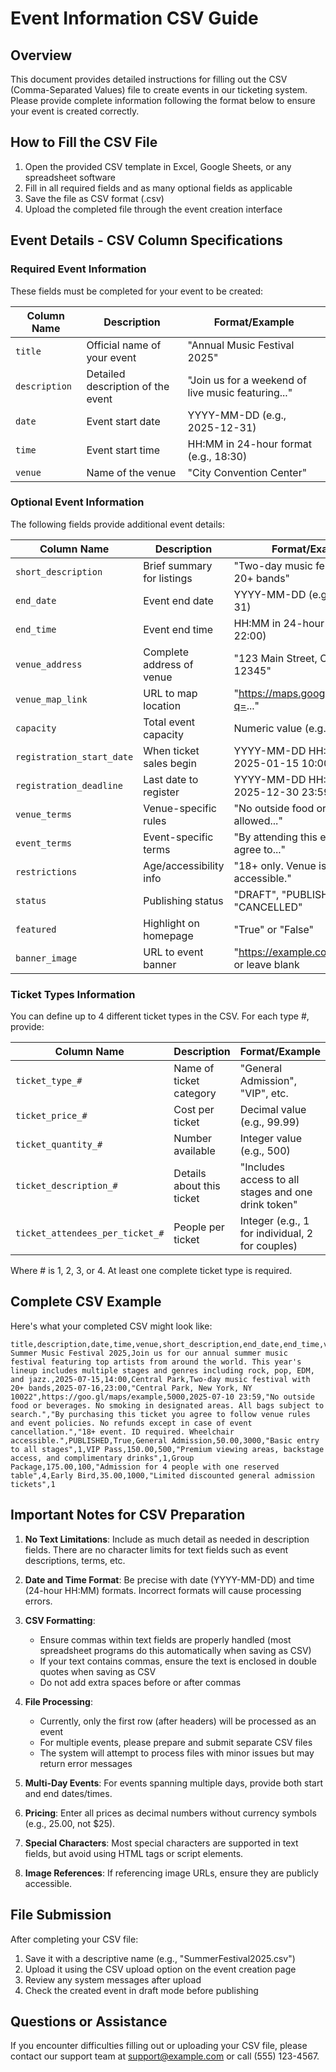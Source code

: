# Event Information CSV Guide

## Overview
This document provides detailed instructions for filling out the CSV (Comma-Separated Values) file to create events in our ticketing system. Please provide complete information following the format below to ensure your event is created correctly.

## How to Fill the CSV File
1. Open the provided CSV template in Excel, Google Sheets, or any spreadsheet software
2. Fill in all required fields and as many optional fields as applicable
3. Save the file as CSV format (.csv)
4. Upload the completed file through the event creation interface

## Event Details - CSV Column Specifications

### Required Event Information
These fields must be completed for your event to be created:

| Column Name | Description | Format/Example |
|-------------|-------------|----------------|
| `title` | Official name of your event | "Annual Music Festival 2025" |
| `description` | Detailed description of the event | "Join us for a weekend of live music featuring..." |
| `date` | Event start date | YYYY-MM-DD (e.g., 2025-12-31) |
| `time` | Event start time | HH:MM in 24-hour format (e.g., 18:30) |
| `venue` | Name of the venue | "City Convention Center" |

### Optional Event Information
The following fields provide additional event details:

| Column Name | Description | Format/Example |
|-------------|-------------|----------------|
| `short_description` | Brief summary for listings | "Two-day music festival with 20+ bands" |
| `end_date` | Event end date | YYYY-MM-DD (e.g., 2025-12-31) |
| `end_time` | Event end time | HH:MM in 24-hour format (e.g., 22:00) |
| `venue_address` | Complete address of venue | "123 Main Street, Cityville, ST 12345" |
| `venue_map_link` | URL to map location | "https://maps.google.com/?q=..." |
| `capacity` | Total event capacity | Numeric value (e.g., 1000) |
| `registration_start_date` | When ticket sales begin | YYYY-MM-DD HH:MM (e.g., 2025-01-15 10:00) |
| `registration_deadline` | Last date to register | YYYY-MM-DD HH:MM (e.g., 2025-12-30 23:59) |
| `venue_terms` | Venue-specific rules | "No outside food or beverages allowed..." |
| `event_terms` | Event-specific terms | "By attending this event, you agree to..." |
| `restrictions` | Age/accessibility info | "18+ only. Venue is wheelchair accessible." |
| `status` | Publishing status | "DRAFT", "PUBLISHED", or "CANCELLED" |
| `featured` | Highlight on homepage | "True" or "False" |
| `banner_image` | URL to event banner | "https://example.com/image.jpg" or leave blank |

### Ticket Types Information
You can define up to 4 different ticket types in the CSV. For each type #, provide:

| Column Name | Description | Format/Example |
|-------------|-------------|----------------|
| `ticket_type_#` | Name of ticket category | "General Admission", "VIP", etc. |
| `ticket_price_#` | Cost per ticket | Decimal value (e.g., 99.99) |
| `ticket_quantity_#` | Number available | Integer value (e.g., 500) |
| `ticket_description_#` | Details about this ticket | "Includes access to all stages and one drink token" |
| `ticket_attendees_per_ticket_#` | People per ticket | Integer (e.g., 1 for individual, 2 for couples) |

Where # is 1, 2, 3, or 4. At least one complete ticket type is required.

## Complete CSV Example
Here's what your completed CSV might look like:

```
title,description,date,time,venue,short_description,end_date,end_time,venue_address,venue_map_link,capacity,registration_deadline,venue_terms,event_terms,restrictions,status,featured,ticket_type_1,ticket_price_1,ticket_quantity_1,ticket_description_1,ticket_attendees_per_ticket_1,ticket_type_2,ticket_price_2,ticket_quantity_2,ticket_description_2,ticket_attendees_per_ticket_2,ticket_type_3,ticket_price_3,ticket_quantity_3,ticket_description_3,ticket_attendees_per_ticket_3,ticket_type_4,ticket_price_4,ticket_quantity_4,ticket_description_4,ticket_attendees_per_ticket_4
Summer Music Festival 2025,Join us for our annual summer music festival featuring top artists from around the world. This year's lineup includes multiple stages and genres including rock, pop, EDM, and jazz.,2025-07-15,14:00,Central Park,Two-day music festival with 20+ bands,2025-07-16,23:00,"Central Park, New York, NY 10022",https://goo.gl/maps/example,5000,2025-07-10 23:59,"No outside food or beverages. No smoking in designated areas. All bags subject to search.","By purchasing this ticket you agree to follow venue rules and event policies. No refunds except in case of event cancellation.","18+ event. ID required. Wheelchair accessible.",PUBLISHED,True,General Admission,50.00,3000,"Basic entry to all stages",1,VIP Pass,150.00,500,"Premium viewing areas, backstage access, and complimentary drinks",1,Group Package,175.00,100,"Admission for 4 people with one reserved table",4,Early Bird,35.00,1000,"Limited discounted general admission tickets",1
```

## Important Notes for CSV Preparation

1. **No Text Limitations**: Include as much detail as needed in description fields. There are no character limits for text fields such as event descriptions, terms, etc.

2. **Date and Time Format**: Be precise with date (YYYY-MM-DD) and time (24-hour HH:MM) formats. Incorrect formats will cause processing errors.

3. **CSV Formatting**: 
   - Ensure commas within text fields are properly handled (most spreadsheet programs do this automatically when saving as CSV)
   - If your text contains commas, ensure the text is enclosed in double quotes when saving as CSV
   - Do not add extra spaces before or after commas

4. **File Processing**:
   - Currently, only the first row (after headers) will be processed as an event
   - For multiple events, please prepare and submit separate CSV files
   - The system will attempt to process files with minor issues but may return error messages

5. **Multi-Day Events**: For events spanning multiple days, provide both start and end dates/times.

6. **Pricing**: Enter all prices as decimal numbers without currency symbols (e.g., 25.00, not $25).

7. **Special Characters**: Most special characters are supported in text fields, but avoid using HTML tags or script elements.

8. **Image References**: If referencing image URLs, ensure they are publicly accessible.

## File Submission

After completing your CSV file:
1. Save it with a descriptive name (e.g., "SummerFestival2025.csv")
2. Upload it using the CSV upload option on the event creation page
3. Review any system messages after upload
4. Check the created event in draft mode before publishing

## Questions or Assistance
If you encounter difficulties filling out or uploading your CSV file, please contact our support team at support@example.com or call (555) 123-4567.
